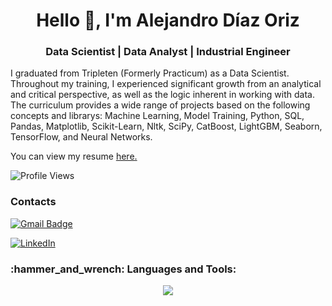 <h1 align="center">Hello 👋, I'm Alejandro Díaz Oriz</h1>
<h3 align="center">Data Scientist | Data Analyst | Industrial Engineer</h3>
<p align='left'>

I graduated from Tripleten (Formerly Practicum) as a Data Scientist. Throughout my training, I experienced significant growth from an analytical and critical perspective, as well as the logic inherent in working with data. The curriculum provides a wide range of projects based on the following concepts and librarys: Machine Learning, Model Training,  Python, SQL, Pandas, Matplotlib, Scikit-Learn, Nltk, SciPy, CatBoost, LightGBM, Seaborn, TensorFlow, and Neural Networks.</p><p align='left'> You can view my resume <a href='https://drive.google.com/file/d/1tReLFYIsrlUV8oThxlR5kY23to_CIltM/view?usp=sharing' target=_blank><u>here</u>.</a></p>

![Profile Views](https://komarev.com/ghpvc/?username=diazoriz&color=blueviolet&style=flat-square)

### Contacts 
[![Gmail Badge](https://img.shields.io/badge/-adiazoriz@gmail.com-c14438?style=flat&logo=Gmail&logoColor=white&link=mailto:adiazoriz@gmail.com)](mailto:adiazoriz@gmail.com) 

<p align="left">
  <a href="https://www.linkedin.com/in/adiazoriz/"><img alt="LinkedIn" title="LinkedIn"src="https://img.shields.io/badge/linkedin-%230077B5.svg?&style=for-the-badge&logo=linkedin&logoColor=white"></a>
</p>


<h3 align="left">:hammer_and_wrench: Languages and Tools:</h3>
<p align="center">
  <a href="https://skillicons.dev">
    <img src="https://skillicons.dev/icons?i=py,mysql,sklearn,tensorflow,vscode,notion" />
  </a>
</p>

